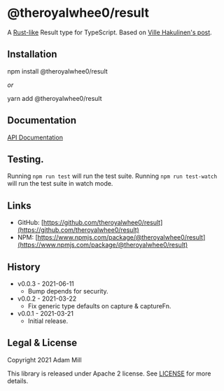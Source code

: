 # @theroyalwhee0/result
A [Rust-like](https://doc.rust-lang.org/std/result/) Result type for TypeScript. Based on [Ville Hakulinen's post](https://dev.to/duunitori/mimicing-rust-s-result-type-in-typescript-3pn1).


## Installation
npm install @theroyalwhee0/result

*or*

yarn add @theroyalwhee0/result


## Documentation
[API Documentation](https://theroyalwhee0.github.io/result/)


## Testing.
Running ```npm run test``` will run the test suite. Running ```npm run test-watch``` will run the test suite in watch mode.


## Links
- GitHub: [https://github.com/theroyalwhee0/result](https://github.com/theroyalwhee0/result)
- NPM: [https://www.npmjs.com/package/@theroyalwhee0/result](https://www.npmjs.com/package/@theroyalwhee0/result)


## History
- v0.0.3 - 2021-06-11
  - Bump depends for security.
- v0.0.2 - 2021-03-22
  - Fix generic type defaults on capture & captureFn.
- v0.0.1 - 2021-03-21
  - Initial release.


## Legal & License
Copyright 2021 Adam Mill

This library is released under Apache 2 license. See [LICENSE](https://github.com/theroyalwhee0/result/blob/master/LICENSE) for more details.
